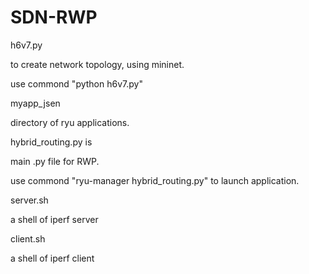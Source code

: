 # SDN-RWP

h6v7.py 

to create network topology, using mininet.

use commond "python h6v7.py" 

myapp_jsen 
 
directory of ryu applications.

hybrid_routing.py is 

main .py file for RWP. 

use commond "ryu-manager hybrid_routing.py"  to launch application.

server.sh 

a shell of iperf server

client.sh 
 
a shell of iperf client


 
